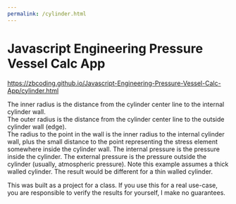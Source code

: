 ```yaml
---
permalink: /cylinder.html
---
```

# Javascript Engineering Pressure Vessel Calc App

https://zbcoding.github.io/Javascript-Engineering-Pressure-Vessel-Calc-App/cylinder.html

The inner radius is the distance from the cylinder center line to the internal cylinder wall.   
The outer radius is the distance from the cylinder center line to the outside cylinder wall (edge).  
The radius to the point in the wall is the inner radius to the internal cylinder wall, plus the small distance to the point representing the stress element somewhere inside the cylinder wall.
The internal pressure is the pressure inside the cylinder.
The external pressure is the pressure outside the cylinder (usually, atmospheric pressure).
Note this example assumes a thick walled cylinder. The result would be different for a thin walled cylinder. 

This was built as a project for a class. If you use this for a real use-case, you are responsible to verify the results for yourself, I make no guarantees.


